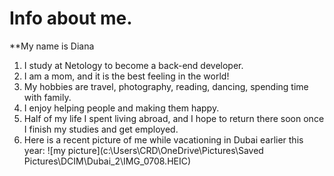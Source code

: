 # Info about me.
**My name is Diana
1. I study at Netology to become a back-end developer.
2. I am a mom, and it is the best feeling in the world!
3. My hobbies are travel, photography, reading, dancing, spending time with family.
4. I enjoy helping people and making them happy.
5. Half of my life I spent living abroad, and I hope to return there soon once I finish my studies and get employed. 
6. Here is a recent picture of me while vacationing in Dubai earlier this year:
![my picture](c:\Users\CRD\OneDrive\Pictures\Saved Pictures\DCIM\Dubai_2\IMG_0708.HEIC)
